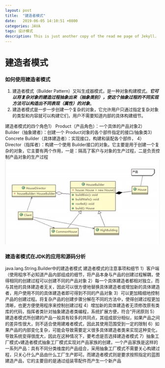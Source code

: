 ```yaml
---
layout: post
title:  "建造者模式"
date:   2019-06-05 14:10:51 +0800
categories: JAVA
tags: 设计模式
description: This is just another copy of the read me page of Jekyll.
---
```


# 建造者模式

### 如何使用建造者模式
1. 建造者模式（Builder Pattern）又叫生成器模式，是一种对象构建模式。***它可以将复杂对象的建造过程抽象出来（抽象类别），使这个抽象过程的不同实现方法可以构造出不同表现（属性）的对象***。
2. 建造者模式是一步一步创建一个复杂的对象，它允许用户只通过指定复杂对象的类型和内容就可以构建它们，用户不需要知道内部的具体构建细节。

建造者模式的四个角色1） Product（产品角色）：一个具体的产品对象2） Builder（抽象建者）：创建一个 Product对象的各个部件指定的接口/抽象类3） Concrete Builder（具体建造者）：实现接口，构建和装配各个部件，
4） Director（指挥者）：构建一个使用 Builder接口的对象。它主要是用于创建一个复杂的对象，它主要有两个作用，一是：隔高了客户与对象的生产过程，二是负贡控制产品对象的生产过程
![建造者UmL](./建造UML.png)

### 建造者模式在JDK的应用和源码分析
java.lang.String.Builder中的建造者模式
建造者模式的注意事项和细节
1）客户端（使用程序不必知道产品内部组成的细节，将产品本身与产品的创建过程解耦，使得相同的创建过程可以创建不同的产品对象
2）每一个具体建造者都相对独立，而与其他的具体建造者无关，因此可以很方便地替换具体建造者或增加新的具体建造者，用户使用不同的具体建造者即可得到不同的产品对象
3）可以更加精细地控制产品的创建过程。将复杂产品的创建步骤分解在不同的方法中，使得创建过程更加清晰，也更方便使用程序来控制创建过程
4）增加新的具体建造者无须修改原有类库的代码，指挥者类针对抽象建造者类编程，系统扩展方便，符合“开闭原则
5）建造者模式所创建的产品一般具有较多的共同点，其组成部分相似，如果产品之间的差异性很大，则不适合使用建难者模式，因此其使用范围受到一定的限制
6）如果产品的内部变化复杂，可能会导致需要定义很多具体建造者类来实现这种变化，导致系统变得很庞大，因此在这种情况下，要考虑是否选择建造者模式
7）抽象工厂模式v建造者模式抽象工厂模式实现对产品家族的创建，一个产品家族是这样的一系列产品：具有不同分类维度的产品组合，采用抽象工厂模式不需要关心构建过程，只关心什么产品由什么工厂生产即可。而建造者模式则是要求按照指定的蓝图建造产品，它的主要目的是通过组装零配件而产生一个新产品